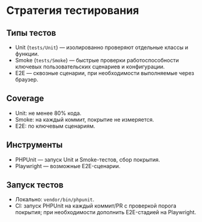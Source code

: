 # Стратегия тестирования

## Типы тестов
- Unit (`tests/Unit`) — изолированно проверяют отдельные классы и функции.
- Smoke (`tests/Smoke`) — быстрые проверки работоспособности ключевых пользовательских сценариев и конфигурации.
- E2E — сквозные сценарии, при необходимости выполняемые через браузер.

## Coverage
- Unit: не менее 80% кода.
- Smoke: на каждый коммит, покрытие не измеряется.
- E2E: по ключевым сценариям.

## Инструменты
- PHPUnit — запуск Unit и Smoke-тестов, сбор покрытия.
- Playwright — возможные E2E-сценарии.

## Запуск тестов
- Локально: `vendor/bin/phpunit`.
- CI: запуск PHPUnit на каждый коммит/PR с проверкой порога покрытия; при необходимости дополнить E2E-стадией на Playwright.

